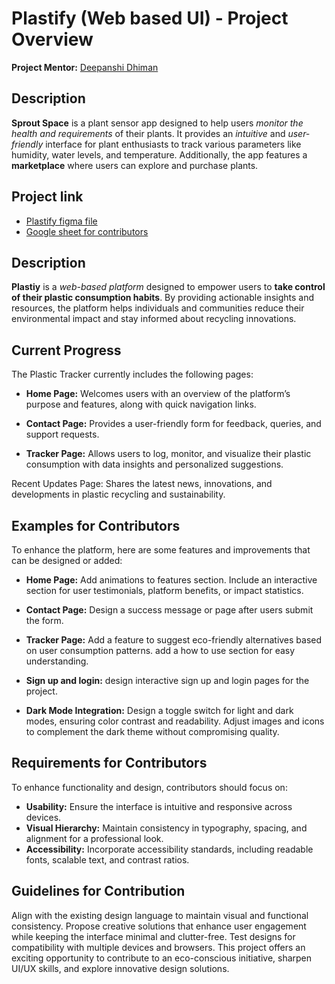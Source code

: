 # Plastify (Web based UI) - Project Overview
**Project Mentor:** [Deepanshi Dhiman](https://github.com/D-dhiman)

## Description
**Sprout Space** is a plant sensor app designed to help users *monitor the health and requirements* of their plants. It provides an *intuitive* and *user-friendly* interface for plant enthusiasts to track various parameters like humidity, water levels, and temperature. Additionally, the app features a **marketplace** where users can explore and purchase plants.

## Project link 
- [Plastify figma file](https://www.figma.com/design/etw6VmevcWoD6p2tXGOdNX/Plastify%3A-Web-based-plastic-footprint-tracker?node-id=0-1&t=gAMCelRLtHvWlYkz-1)
- [Google sheet for contributors](https://docs.google.com/spreadsheets/d/1PirbUVLteTrnOmQ-sooJhnUp_XdT6jxf4NmxzwFMuE8/edit?usp=sharing)

## Description
**Plastiy** is a _web-based platform_ designed to empower users to **take control of their plastic consumption habits**. By providing actionable insights and resources, the platform helps individuals and communities reduce their environmental impact and stay informed about recycling innovations.

## Current Progress
The Plastic Tracker currently includes the following pages:

- **Home Page:** Welcomes users with an overview of the platform’s purpose and features, along with quick navigation links.

- **Contact Page:** Provides a user-friendly form for feedback, queries, and support requests.

- **Tracker Page:** Allows users to log, monitor, and visualize their plastic consumption with data insights and personalized suggestions.

Recent Updates Page: Shares the latest news, innovations, and developments in plastic recycling and sustainability.

## Examples for Contributors
To enhance the platform, here are some features and improvements that can be designed or added:

- **Home Page:**
Add animations to features section.
Include an interactive section for user testimonials, platform benefits, or impact statistics.

- **Contact Page:**
Design a success message or page after users submit the form.

- **Tracker Page:**
Add a feature to suggest eco-friendly alternatives based on user consumption patterns.
add a how to use section for easy understanding.

- **Sign up and login:**
design interactive sign up and login pages for the project.

- **Dark Mode Integration:**
Design a toggle switch for light and dark modes, ensuring color contrast and readability.
Adjust images and icons to complement the dark theme without compromising quality.

## Requirements for Contributors
To enhance functionality and design, contributors should focus on:

- **Usability:** Ensure the interface is intuitive and responsive across devices.
- **Visual Hierarchy:** Maintain consistency in typography, spacing, and alignment for a professional look.
- **Accessibility:** Incorporate accessibility standards, including readable fonts, scalable text, and contrast ratios.

## Guidelines for Contribution
Align with the existing design language to maintain visual and functional consistency.
Propose creative solutions that enhance user engagement while keeping the interface minimal and clutter-free.
Test designs for compatibility with multiple devices and browsers.
This project offers an exciting opportunity to contribute to an eco-conscious initiative, sharpen UI/UX skills, and explore innovative design solutions.
